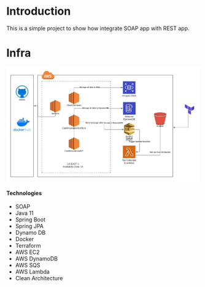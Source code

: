 # Introduction 
This is a simple project to show how integrate SOAP app with REST app.

# Infra
![diagram](diagram.jpeg)

#### Technologies
* SOAP
* Java 11
* Spring Boot
* Spring JPA
* Dynamo DB
* Docker
* Terraform
* AWS EC2
* AWS DynamoDB
* AWS SQS
* AWS Lambda
* Clean Architecture